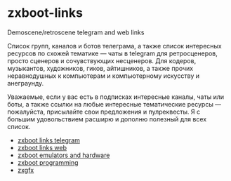 # zxboot-links

Demoscene/retroscene telegram and web links

Список групп, каналов и ботов телеграма, а также список интересных ресурсов по схожей тематике — чаты в telegram для ретросценеров, просто сценеров и сочувствующих несценеров. Для кодеров, музыкантов, художников, гиков, айтишников, а также прочих неравнодушных к компьютерам и компьютерному искусству и анеграунду.

Уважаемые, если у вас есть в подписках интересные каналы, чаты или боты, а также ссылки на любые интересные тематические ресурсы — пожалуйста, присылайте свои предложения и пулреквесты. Я с большим удовольствием расширю и дополню полезный для всех список.

* [zxboot links telegram](https://github.com/nodeus/zxboot-links/blob/master/telegram/_index.md)
* [zxboot links web](https://github.com/nodeus/zxboot-links/blob/master/web/_index.md)
* [zxboot emulators and hardware](https://github.com/nodeus/zxboot-links/blob/master/hard/_index.md)
* [zxboot programming](https://github.com/nodeus/zxboot-links/blob/master/programming/_index.md)
* [zxgfx](https://github.com/nodeus/zxboot-links/blob/master/zxgfx/_index.md)

